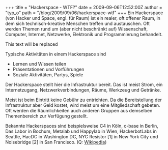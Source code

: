 +++
title = "Hackerspace - WTF?"
date = 2009-09-06T12:52:00Z
author = "typ_o"
path = "/blog/2009/09/06/hackerspace-wtf"
+++
Ein Hackerspace (von Hacker und Space, engl. für Raum) ist ein realer,
oft offener Raum, in dem sich technisch-kreative Menschen treffen und
austauschen. Oft werden Themen rund um (aber nicht beschränkt auf)
Wissenschaft, Computer, Internet, Netzwerke, Elektronik und
Programmierung behandelt.  

<div id="mediaspace">

This text will be replaced

</div>

Typische Aktivitäten in einem Hackerspace sind

- Lernen und Wissen teilen
- Präsentationen und Vorführungen
- Soziale Aktivitäten, Partys, Spiele

Der Hackerspace stellt hier die Infrastruktur bereit. Das ist meist
Strom, ein Internetzugang, Netzwerkverbindungen, Räume, Werkzeug und
Getränke.

Meist ist beim Eintritt keine Gebühr zu entrichten. Da die
Bereitstellung der Infrastruktur aber Geld kostet, wird meist um eine
Mitgliedschaft gebeten. Oft werden die Räumlichkeiten auch anderen
Gruppen aus demselben Themenbereich zur Verfügung gestellt.

Bekannte Hackerspaces sind beispielsweise C4 in Köln, c-base in Berlin,
Das Labor in Bochum, Metalab und Happylab in Wien, HackerbotLabs in
Seattle, HacDC in Washington DC, NYC Resistor \[1\] in New York City und
Noisebridge \[2\] in San Francisco. (Q:
[Wikipedia](https://de.wikipedia.org/wiki/Hackerspace))
